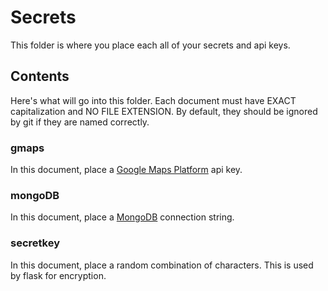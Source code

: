 # Secrets
This folder is where you place each all of your secrets and api keys.
## Contents
Here's what will go into this folder. Each document must have EXACT capitalization and NO FILE EXTENSION. By default, they should be ignored by git if they are named correctly.
### gmaps
In this document, place a <a href="https://mapsplatform.google.com/">Google Maps Platform</a> api key.
### mongoDB
In this document, place a <a href="https://www.mongodb.com/">MongoDB</a> connection string.
### secretkey
In this document, place a random combination of characters. This is used by flask for encryption.
